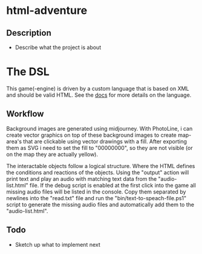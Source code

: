 # html-adventure

## Description

- Describe what the project is about

# The DSL

This game(-engine) is driven by a custom language that is based on XML and should be valid HTML.
See the [docs](./src/docs/v1/index.md) for more details on the language.

## Workflow

Background images are generated using midjourney.
With PhotoLine, i can create vector graphics on top of these background images to create
map-area's that are clickable using vector drawings with a fill.
After exporting them as SVG i need to set the fill to "00000000", 
so they are not visible (or on the map they are actually yellow).  

The interactable objects follow a logical structure. 
Where the HTML defines the conditions and reactions of the objects.
Using the "output" action will print text and play an audio with matching text data from the "audio-list.html" file.
If the debug script is enabled at the first click into the game all missing audio files will be listed in the console.
Copy them separated by newlines into the "read.txt" file and run the "bin/text-to-speach-file.ps1" script to
generate the missing audio files and automatically add them to the "audio-list.html".

## Todo

- Sketch up what to implement next
